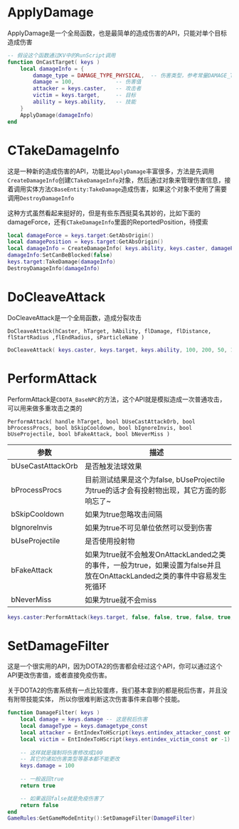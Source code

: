 # ApplyDamage

ApplyDamage是一个全局函数，也是最简单的造成伤害的API，只能对单个目标造成伤害

```lua
-- 假设这个函数通过KV中的RunScript调用
function OnCastTarget( keys )
    local damageInfo = {
        damage_type = DAMAGE_TYPE_PHYSICAL,  -- 伤害类型，参考常量DAMAGE_TYPES
        damage = 100,             -- 伤害值
        attacker = keys.caster,   -- 攻击者
        victim = keys.target,     -- 目标
        ability = keys.ability,   -- 技能
    }
    ApplyDamage(damageInfo)
end
```

# CTakeDamageInfo

这是一种新的造成伤害的API，功能比`ApplyDamage`丰富很多，方法是先调用`CreateDamageInfo`创建`CTakeDamageInfo`对象，然后通过对象来管理伤害信息，接着调用实体方法`CBaseEntity:TakeDamage`造成伤害，如果这个对象不使用了需要调用`DestroyDamageInfo`

这种方式虽然看起来挺好的，但是有些东西挺莫名其妙的，比如下面的damageForce，还有`CTakeDamageInfo`里面的ReportedPosition，待摸索

```lua
local damageForce = keys.target:GetAbsOrigin()
local damagePosition = keys.target:GetAbsOrigin()
local damageInfo = CreateDamageInfo( keys.ability, keys.caster, damageForce, damagePosition, 30, DAMAGE_TYPE_PHYSICAL )
damageInfo:SetCanBeBlocked(false)
keys.target:TakeDamage(damageInfo)
DestroyDamageInfo(damageInfo)
```

# DoCleaveAttack

DoCleaveAttack是一个全局函数，造成分裂攻击

`DoCleaveAttack(hCaster, hTarget, hAbility, flDamage, flDistance, flStartRadius ,flEndRadius, sParticleName )`

```lua
DoCleaveAttack( keys.caster, keys.target, keys.ability, 100, 200, 50, 100, "particles/..." )
```

# PerformAttack

PerformAttack是`CDOTA_BaseNPC`的方法，这个API就是模拟造成一次普通攻击，可以用来做多重攻击之类的

`PerformAttack( handle hTarget, bool bUseCastAttackOrb, bool bProcessProcs, bool bSkipCooldown, bool bIgnoreInvis, bool bUseProjectile, bool bFakeAttack, bool bNeverMiss )`

| 参数 | 描述 |
| ---- | ---- |
| bUseCastAttackOrb | 是否触发法球效果 |
| bProcessProcs | 目前测试结果是这个为false, bUseProjectile为true的话才会有投射物出现，其它方面的影响忘了~ |
| bSkipCooldown | 如果为true忽略攻击间隔 |
| bIgnoreInvis | 如果为true不可见单位依然可以受到伤害 |
| bUseProjectile | 是否使用投射物 |
| bFakeAttack | 如果为true就不会触发OnAttackLanded之类的事件，一般为true，如果设置为false并且放在OnAttackLanded之类的事件中容易发生死循环 |
| bNeverMiss | 如果为true就不会miss |

```lua
keys.caster:PerformAttack(keys.target, false, false, true, false, true, true, true)
```

# SetDamageFilter

这是一个很实用的API，因为DOTA2的伤害都会经过这个API，你可以通过这个API更改伤害值，或者直接免疫伤害。

关于DOTA2的伤害系统有一点比较蛋疼，我们基本拿到的都是税后伤害，并且没有附带技能实体，
所以你很难判断这次伤害事件来自哪个技能。

```lua
function DamageFilter( keys )
	local damage = keys.damage -- 这是税后伤害
	local damageType = keys.damagetype_const
	local attacker = EntIndexToHScript(keys.entindex_attacker_const or -1)
    local victim = EntIndexToHScript(keys.entindex_victim_const or -1)
    
    -- 这样就是强制将伤害修改成100
    -- 其它的诸如伤害类型等基本都不能更改
    keys.damage = 100
    
    -- 一般返回true
    return true

    -- 如果返回false就是免疫伤害了
	return false
end
GameRules:GetGameModeEntity():SetDamageFilter(DamageFilter)
```